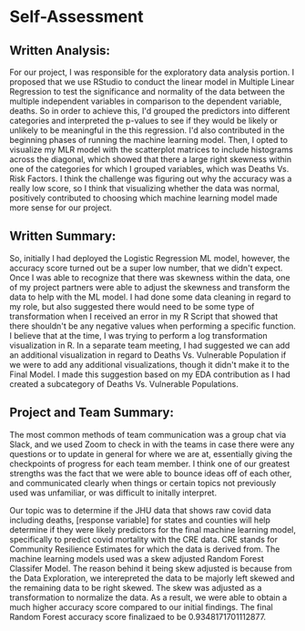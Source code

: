 # Self-Assessment

## Written Analysis: 

For our project, I was responsible for the exploratory data analysis portion. I proposed that we use RStudio to conduct the linear model in Multiple Linear Regression to test the significance and normality of the data between the multiple independent variables in comparison to the dependent variable, deaths. So in order to achieve this, I'd grouped the predictors into different categories and interpreted the p-values to see if they would be likely or unlikely to be meaningful in the this regression. I'd also contributed in the beginning phases of running the machine learning model. Then, I opted to visualize my MLR model with the scatterplot matrices to include histograms across the diagonal, which showed that there a large right skewness within one of the categories for which I grouped variables, which was Deaths Vs. Risk Factors. I think the challenge was figuring out why the accuracy was a really low score, so I think that visualizing whether the data was normal, positively contributed to choosing which machine learning model made more sense for our project. 

## Written Summary: 

So, initially I had deployed the Logistic Regression ML model, however, the accuracy score turned out be a super low number, that we didn't expect. Once I was able to recognize that there was skewness within the data, one of my project partners were able to adjust the skewness and transform the data to help with the ML model. 
I had done some data cleaning in regard to my role, but also suggested there would need to be some type of transformation when I received an error in my R Script that showed that there shouldn't be any negative values when performing a specific function. I believe that at the time, I was trying to perform a log transformation visualization in R. 
In a separate team meeting, I had suggested we can add an additional visualization in regard to Deaths Vs. Vulnerable Population if we were to add any additional visualizations, though it didn't make it to the Final Model. I made this suggestion based on my EDA contribution as I had created a subcategory of Deaths Vs. Vulnerable Populations. 

## Project and Team Summary: 

The most common methods of team communication was a group chat via Slack, and we used Zoom to check in with the teams in case there were any questions or to update in general for where we are at, essentially giving the checkpoints of progress for each team member. I think one of our greatest strengths was the fact that we were able to bounce ideas off of each other, and communicated clearly when things or certain topics not previously used was unfamiliar, or was difficult to initally interpret. 

Our topic was to determine if the JHU data that shows raw covid data including deaths, [response variable] for states and counties will help determine if they were likely predictors for the final machine learning model, specifically to predict covid mortality with the CRE data. CRE stands for Community Resilience Estimates for which the data is derived from. The machine learning models used was a skew adjusted Random Forest Classifer Model. The reason behind it being skew adjusted is because from the Data Exploration, we interepreted the data to be majorly left skewed and the remaining data to be right skewed. The skew was adjusted as a transformation to normalize the data. 
As a result, we were able to obtain a much higher accuracy score compared to our initial findings. The final Random Forest accuracy score finalizaed to be 0.9348171701112877. 
